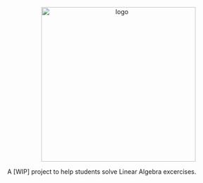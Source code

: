 <p align="center">
  <img src="/Icon/Logo_removebg.png" width="350" title="logo">
</p>


A [WIP] project to help students solve Linear Algebra excercises.



